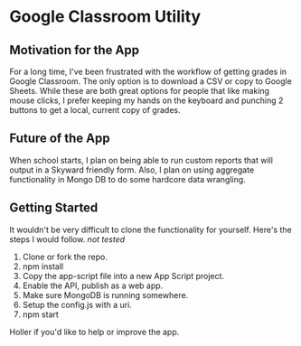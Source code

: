 # Google Classroom Utility

## Motivation for the App

For a long time, I've been frustrated with the workflow of getting grades in Google Classroom.  The only option is to download a CSV or copy to Google Sheets.  While these are both great options for people that like making mouse clicks, I prefer keeping my hands on the keyboard and punching 2 buttons to get a local, current copy of grades.

## Future of the App

When school starts, I plan on being able to run custom reports that will output in a Skyward friendly form.  Also, I plan on using aggregate functionality in Mongo DB to do some hardcore data wrangling.

## Getting Started

It wouldn't be very difficult to clone the functionality for yourself.  Here's the steps I would follow.  *not tested*

1. Clone or fork the repo.
2. npm install
3. Copy the app-script file into a new App Script project.
4. Enable the API, publish as a web app.
5. Make sure MongoDB is running somewhere.
6. Setup the config.js with a uri.
7. npm start

Holler if you'd like to help or improve the app.
